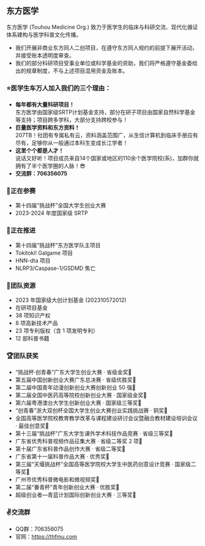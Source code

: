 ## 东方医学
东方医学 (Touhou Medicine Org.) 致力于医学生的临床与科研交流、现代化循证体系建构与医学科普文化传播。<br />
- 我们开展非商业东方同人二创项目，在遵守东方同人规约的前提下展开活动，并接受账本透明度审查。
- 我们的部分科研项目受事业单位或科学基金的资助，我们将严格遵守基金委给出的规章制度，不与上述项目混用资金及账本。

### ⭐医学生车万人加入我们的三个理由：
- **每年都有大量科研项目！** <br />
东方医学由国家级SRTP计划基金支持，部分在研子项目由国家自然科学基金等支持；项目跨多学科，大部分支持跨校参与！ <br />
- **巨量医学资料和东方资料！** <br />
207TB！社团有专属私有云，资料涵盖范围广，从生信计算机到临床手册应有尽有，足够你从一般通过本科生变成长江学者！ <br />
- **这里个个都是人才！** <br />
说话又好听！项目成员来自14个国家或地区的110余个医学院校(系)，加群你就拥有了半个医学圈的人脉！😎<br />
- **交流群：706356075**

### 🏅正在参赛
- 第十四届“挑战杯”全国大学生创业大赛
- 2023-2024 年度国家级 SRTP

### 🔔正在推进
- 第十四届“挑战杯”东方医学队主项目
- Tokitoki! Galgame 项目
- HNN-dta 项目
- NLRP3/Caspase-1/GSDMD 焦亡

### 🧸团队资源
- 2023 年国家级大创计划基金 (202310572012)
- 在研项目基金
- 38 项知识产权
- 8 项高新技术产品
- 23 项专利版权（含 1 项发明专利）
- 12 部科普书籍

### 🏆团队获奖
- “挑战杯·创青春”广东大学生创业大赛 · 省级金奖🥇
- 第五届中国创新创业大赛广东总决赛 · 省级优胜奖🥇
- 第二届中国青年动漫创新创业大赛创新创业 50 强🏅
- 第二届全国中医药高等院校创新创业大赛 · 国家级金奖🥇
- 第六届粤港澳台大学生创新创业大赛 · 国家级三等奖🥉
- “创青春”浙大双创杯全国大学生创业大赛创业实践挑战赛 · 铜奖🥉
- 全国高等医学院校教育教学改革与课程建设研讨会议暨融合教材建设培训会议 · 最佳创意奖🏅
- 第十三届“挑战杯”广东大学生课外学术科技作品竞赛 · 省级三等奖🥉
- 广东省优秀科普视频作品征集大赛 · 省级二等奖 2 项🥈
- 第十届广东省科普作品创作大赛 · 省级二等奖🥈
- 广东省第十一届科普作品大赛 · 优秀奖🥉
- 第三届“天堰挑战杯”全国高等医学院校大学生中医药创意设计竞赛 · 国家级二等奖🥈
- 广州市优秀科普微电影和微视频奖🏅
- 第二届“番青杯”青年创新创业大赛 · 优胜奖🥇
- 超级创业者—青蓝计划国际创新创业大赛 · 三等奖🥉

### ✌️交流群
- QQ群：706356075<br />
- 官网：https://thfmu.com<br />
